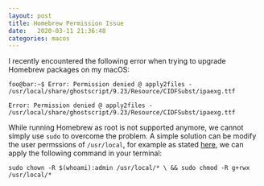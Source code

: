 ```yaml
---
layout: post
title: Homebrew Permission Issue
date:   2020-03-11 21:36:48
categories: macos
---
```


I recently encountered the following error when trying to upgrade Homebrew packages on my macOS:

```console
foo@bar:~$ Error: Permission denied @ apply2files - /usr/local/share/ghostscript/9.23/Resource/CIDFSubst/ipaexg.ttf
```
`Error: Permission denied @ apply2files - /usr/local/share/ghostscript/9.23/Resource/CIDFSubst/ipaexg.ttf`

While running Homebrew as root is not supported anymore, we cannot simply use `sudo` to overcome the problem. A simple solution can be modify the user permssions of `/usr/local`, for example as stated [here](https://github.com/Homebrew/homebrew-core/issues/45009), we can apply the following command in your terminal:

`sudo chown -R $(whoami):admin /usr/local/* \
&& sudo chmod -R g+rwx /usr/local/*`
